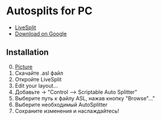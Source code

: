 # Autosplits for PC
- [LiveSplit](https://github.com/LiveSplit/LiveSplit/releases "LiveSplit on github")
- [Download on Google](https://drive.google.com/drive/folders/1Xtq9OhefADxgdqgUJPFXn8zQKq38YRgt?usp=sharing "Link on Google")
## Installation
0. [Picture](https://github.com/PakLomak/Sega_Genesis_Autosplits/blob/main/How%20add%20asl.jpg)
1. Скачайте .asl файл
2. Откройте LiveSplit
3. Edit your layout...
4. Добавьте -> "Control –> Scriptable Auto Splitter"
5. Выберите путь к файлу ASL, нажав кнопку "Browse"..."
6. Выберите необходимый AutoSplitter
7. Сохраните изменения и наслаждайтесь!


